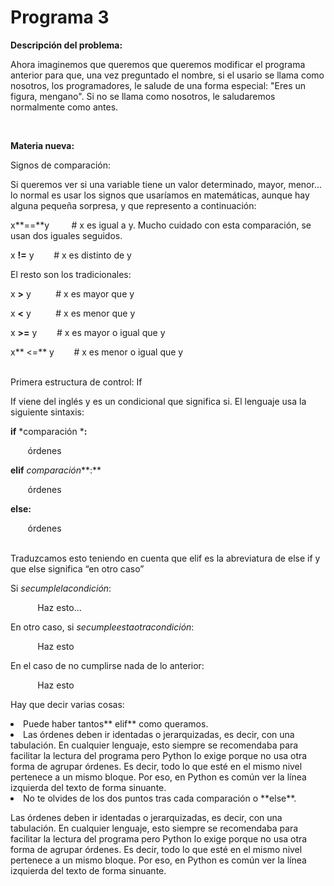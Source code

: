 
# Programa 3

**Descripción del problema:**

Ahora imaginemos que queremos que queremos modificar el programa anterior para que, una vez preguntado el nombre, si el usario se llama como nosotros, los programadores, le salude de una forma especial: "Eres un figura, mengano". Si no se llama como nosotros, le saludaremos normalmente como antes.

 

**Materia nueva:**

Signos de comparación:

Si queremos ver si una variable tiene un valor determinado, mayor, menor... lo normal es usar los signos que usaríamos en matemáticas, aunque hay alguna pequeña sorpresa, y que represento a continuación:

x**==**y         # x es igual a y. Mucho cuidado con esta comparación, se usan dos iguales seguidos.

x **!=** y        # x es distinto de y

El resto son los tradicionales:

x **&gt;** y          # x es mayor que y

x **&lt;** y          # x es menor que y

x **&gt;=** y        # x es mayor o igual que y

x** &lt;=** y        # x es menor o igual que y

<br />Primera estructura de control: If

If viene del inglés y es un condicional que significa si. El lenguaje usa la siguiente sintaxis:



**if** *comparación ***:**

       órdenes

**elif** *comparación***:**

       órdenes

**else:**

       órdenes

<br />Traduzcamos esto teniendo en cuenta que elif es la abreviatura de else if y que else significa “en otro caso”

Si *secumplelacondición*:

           Haz esto...

En otro caso, si *secumpleestaotracondición*:

           Haz esto

En el caso de no cumplirse nada de lo anterior:

           Haz esto

Hay que decir varias cosas:

<li>
Puede haber tantos** elif** como queramos.
</li>
<li>
Las órdenes deben ir identadas o jerarquizadas, es decir, con una tabulación. En cualquier lenguaje, esto siempre se recomendaba para facilitar la lectura del programa pero Python lo exige porque no usa otra forma de agrupar órdenes. Es decir, todo lo que esté en el mismo nivel pertenece a un mismo bloque. Por eso, en Python es común ver la línea izquierda del texto de forma sinuante.
</li>
<li>
No te olvides de los dos puntos tras cada comparación o **else**.
</li>

Las órdenes deben ir identadas o jerarquizadas, es decir, con una tabulación. En cualquier lenguaje, esto siempre se recomendaba para facilitar la lectura del programa pero Python lo exige porque no usa otra forma de agrupar órdenes. Es decir, todo lo que esté en el mismo nivel pertenece a un mismo bloque. Por eso, en Python es común ver la línea izquierda del texto de forma sinuante.

